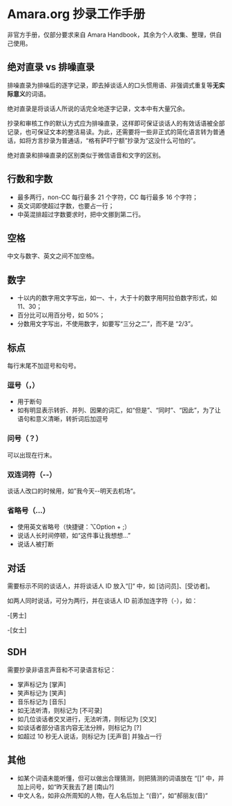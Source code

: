 # Amara.org 抄录工作手册
非官方手册，仅部分要求来自 Amara Handbook，其余为个人收集、整理，供自己使用。

## 绝对直录 vs 排噪直录
排噪直录为排噪后的逐字记录，即去掉谈话人的口头惯用语、非强调式重复等**无实际意义**的词语。

绝对直录是将谈话人所说的话完全地逐字记录，文本中有大量冗余。

抄录和审核工作的默认方式应为排噪直录，这样即可保证谈话人的有效话语被全部记录，也可保证文本的整洁易读。为此，还需要将一些非正式的简化语言转为普通话，如将方言抄录为普通话，“格有萨吓宁额”抄录为“这没什么可怕的”。

绝对直录和排噪直录的区别类似于微信语音和文字的区别。

## 行数和字数
- 最多两行，non-CC 每行最多 21 个字符，CC 每行最多 16 个字符；
- 英文词即使超过字数，也要占一行；
- 中英混排超过字数要求时，把中文挪到第二行。

## 空格
中文与数字、英文之间不加空格。

## 数字
- 十以内的数字用文字写出，如一、十，大于十的数字用阿拉伯数字形式，如11、30；
- 百分比可以用百分号，如 50%；
- 分数用文字写出，不使用数字，如要写“三分之二”，而不是 “2/3”。

## 标点
每行末尾不加逗号和句号。

### 逗号（，）
- 用于断句
- 如有明显表示转折、并列、因果的词汇，如“但是”、“同时”、“因此”，为了让语句和意义清晰，转折词后加逗号

### 问号（？）
可以出现在行末。

### 双连词符（--）
谈话人改口的时候用，如”我今天--明天去机场“。

### 省略号（...）
- 使用英文省略号（快捷键：⌥Option + ;）
- 说话人长时间停顿，如“这件事让我想想...”
- 说话人被打断

## 对话
需要标示不同的谈话人，并将谈话人 ID 放入“[]“ 中，如 [访问员]、[受访者]。

如两人同时说话，可分为两行，并在谈话人 ID 前添加连字符（-），如：

-[男士]

-[女士]

## SDH
需要抄录非语言声音和不可录语言标记：
- 掌声标记为 [掌声]
- 笑声标记为 [笑声]
- 音乐标记为 [音乐]
- 如无法听清，则标记为 [不可录]
- 如几位谈话者交叉进行，无法听清，则标记为 [交叉]
- 如谈话者部分语言内容无法分辨，则标记为 [?]
- 如超过 10 秒无人说话，则标记为 [无声音] 并独占一行

## 其他
- 如某个词语未能听懂，但可以做出合理猜测，则把猜测的词语放在 “[]” 中，并加上问号，如“昨天我去了趟 [南山?]
- 中文人名，如非众所周知的人物，在人名后加上 “(音)”，如“郝丽友(音)“
